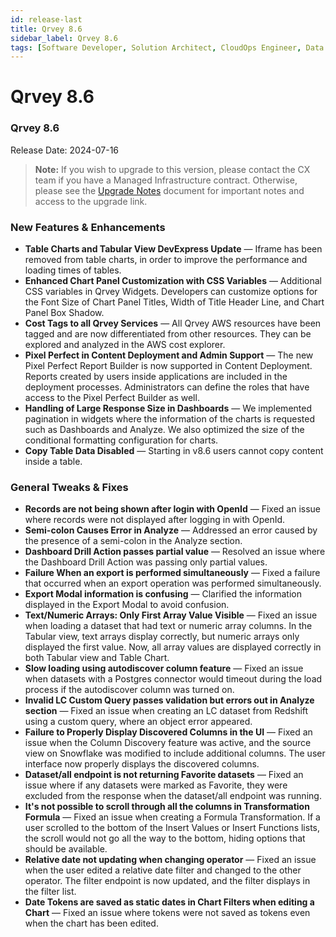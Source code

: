 ```yaml
---
id: release-last
title: Qrvey 8.6
sidebar_label: Qrvey 8.6
tags: [Software Developer, Solution Architect, CloudOps Engineer, Data Analyst]
---
```



# Qrvey 8.6

### Qrvey 8.6

Release Date: 2024-07-16

> **Note:** If you wish to upgrade to this version, please contact the CX team if you have a Managed Infrastructure contract. Otherwise, please see the [Upgrade Notes](../upgrade-notes) document for important notes and access to the upgrade link.

### New Features & Enhancements

- **Table Charts and Tabular View DevExpress Update** — Iframe has been removed from table charts, in order to improve the performance and loading times of tables.
- **Enhanced Chart Panel Customization with CSS Variables** — Additional CSS variables in Qrvey Widgets. Developers can customize options for the Font Size of Chart Panel Titles, Width of Title Header Line, and Chart Panel Box Shadow.
- **Cost Tags to all Qrvey Services** — All Qrvey AWS resources have been tagged and are now differentiated from other resources. They can be explored and analyzed in the AWS cost explorer.
- **Pixel Perfect in Content Deployment and Admin Support** — The new Pixel Perfect Report Builder is now supported in Content Deployment. Reports created by users inside applications are included in the deployment processes. Administrators can define the roles that have access to the Pixel Perfect Builder as well.
- **Handling of Large Response Size in Dashboards** — We implemented pagination in widgets where the information of the charts is requested such as Dashboards and Analyze. We also optimized the size of the conditional formatting configuration for charts.
- **Copy Table Data Disabled** — Starting in v8.6 users cannot copy content inside a table.

### General Tweaks & Fixes

- **Records are not being shown after login with OpenId** — Fixed an issue where records were not displayed after logging in with OpenId.
- **Semi-colon Causes Error in Analyze** — Addressed an error caused by the presence of a semi-colon in the Analyze section.
- **Dashboard Drill Action passes partial value** — Resolved an issue where the Dashboard Drill Action was passing only partial values.
- **Failure When an export is performed simultaneously** — Fixed a failure that occurred when an export operation was performed simultaneously.
- **Export Modal information is confusing** — Clarified the information displayed in the Export Modal to avoid confusion.
- **Text/Numeric Arrays: Only First Array Value Visible** — Fixed an issue when loading a dataset that had text or numeric array columns. In the Tabular view, text arrays display correctly, but numeric arrays only displayed the first value. Now, all array values are displayed correctly in both Tabular view and Table Chart.
- **Slow loading using autodiscover column feature** — Fixed an issue when datasets with a Postgres connector would timeout during the load process if the autodiscover column was turned on.
- **Invalid LC Custom Query passes validation but errors out in Analyze section** — Fixed an issue when creating an LC dataset from Redshift using a custom query, where an object error appeared.
- **Failure to Properly Display Discovered Columns in the UI** — Fixed an issue when the Column Discovery feature was active, and the source view on Snowflake was modified to include additional columns. The user interface now properly displays the discovered columns.
- **Dataset/all endpoint is not returning Favorite datasets** — Fixed an issue where if any datasets were marked as Favorite, they were excluded from the response when the dataset/all endpoint was running.
- **It's not possible to scroll through all the columns in Transformation Formula** — Fixed an issue when creating a Formula Transformation. If a user scrolled to the bottom of the Insert Values or Insert Functions lists, the scroll would not go all the way to the bottom, hiding options that should be available.
- **Relative date not updating when changing operator** — Fixed an issue when the user edited a relative date filter and changed to the other operator. The filter endpoint is now updated, and the filter displays in the filter list.
- **Date Tokens are saved as static dates in Chart Filters when editing a Chart** — Fixed an issue where tokens were not saved as tokens even when the chart has been edited.
